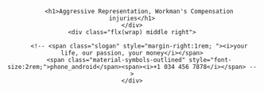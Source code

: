 <header class="flx(column) padme">
	<div class="flx(wrap) space-between middle">
		
		<h1>Aggressive Representation, Workman's Compensation injuries</h1>
	</div>
	<div class="flx(wrap) middle right">
	
		<!-- <span class="slogan" style="margin-right:1rem; "><i>your life, our passion, your money</i></span>
		<span class="material-symbols-outlined" style="font-size:2rem;">phone_android</span><span><i>+1 034 456 7878</i></span> -->
	</div>
</header>
	
